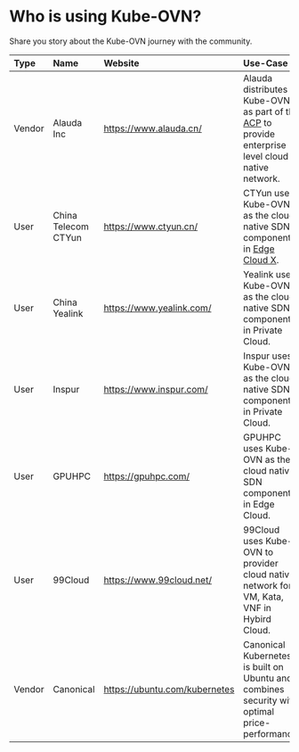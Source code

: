 # Who is using Kube-OVN?

Share you story about the Kube-OVN journey with the community.

| Type | Name | Website | Use-Case |
|:-|:-|:-|:-|
| Vendor | Alauda Inc | https://www.alauda.cn/ | Alauda distributes Kube-OVN as part of the [ACP](https://www.alauda.cn/product/acpflag.html) to provide enterprise level cloud native network. |
| User | China Telecom CTYun | https://www.ctyun.cn/ | CTYun uses Kube-OVN as the cloud native SDN component in [Edge Cloud X](https://www.ctyun.cn/products/ecx). |
| User | China Yealink | https://www.yealink.com/ | Yealink uses Kube-OVN as the cloud native SDN component in Private Cloud. |
| User | Inspur | https://www.inspur.com/ | Inspur uses Kube-OVN as the cloud native SDN component in Private Cloud. |
| User | GPUHPC | https://gpuhpc.com/ | GPUHPC uses Kube-OVN as the cloud native SDN component in Edge Cloud. |
| User | 99Cloud | https://www.99cloud.net/ | 99Cloud uses Kube-OVN to provider cloud native network for VM, Kata, VNF in Hybird Cloud. |
| Vendor | Canonical | https://ubuntu.com/kubernetes | Canonical Kubernetes is built on Ubuntu and combines security with optimal price-performance. |
